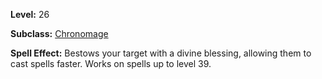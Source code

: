 <!-- TITLE: Spell: Forward Glimpse -->
<!-- SUBTITLE:  -->

**Level:** 26

**Subclass:** [Chronomage](chronomage)

**Spell Effect:** Bestows your target with a divine blessing, allowing them to cast spells faster.  Works on spells up to level 39.